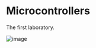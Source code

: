 # Microcontrollers

The first laboratory.

![image](https://user-images.githubusercontent.com/57871748/137081966-337595cd-7b1c-47c7-ab66-2e59b6f1669a.png)
